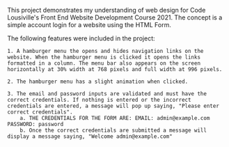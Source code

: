 This project demonstrates my understanding of web design for Code Lousiville's Front End Website Development Course 2021. The concept is a simple account login for a website using the HTML Form.

The following features were included in the project: 
    
    1. A hamburger menu the opens and hides navigation links on the website. When the hamburger menu is clicked it opens the links formatted in a column. The menu bar also appears on the screen horizontally at 30% width at 768 pixels and full width at 996 pixels.

    2. The hamburger menu has a slight animation when clicked.

    3. The email and password inputs are validated and must have the correct credentials. If nothing is entered or the incorrect credentials are entered, a message will pop up saying, "Please enter correct credentials".
        a. THE CREDENTIALS FOR THE FORM ARE: EMAIL: admin@example.com PASSWORD: password
        b. Once the correct credentials are submitted a message will display a message saying, "Welcome admin@example.com"

   
